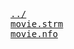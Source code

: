 <pre>
<a href="../">../</a> 
<a href="movie.strm">movie.strm</a> 
<a href="movie.nfo">movie.nfo</a> 
</pre>
